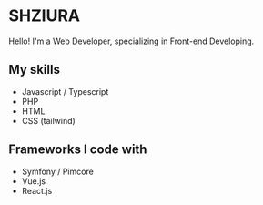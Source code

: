 # SHZIURA
Hello! I'm a Web Developer, specializing in Front-end Developing.

## My skills
- Javascript / Typescript
- PHP
- HTML
- CSS (tailwind)

## Frameworks I code with
- Symfony / Pimcore
- Vue.js
- React.js

<!---
shziura/shziura is a ✨ special ✨ repository because its `README.md` (this file) appears on your GitHub profile.
You can click the Preview link to take a look at your changes.
--->
